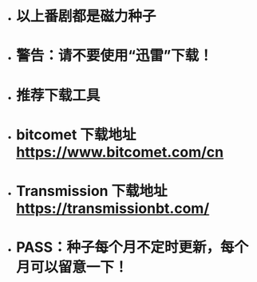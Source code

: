 - # 以上番剧都是磁力种子

- # 警告：请不要使用“迅雷”下载！

- # 推荐下载工具
- # bitcomet 下载地址 https://www.bitcomet.com/cn
- # Transmission 下载地址 https://transmissionbt.com/
- # PASS：种子每个月不定时更新，每个月可以留意一下！
